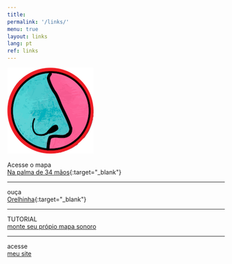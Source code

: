 ```yaml
---
title:
permalink: '/links/'
menu: true
layout: links
lang: pt
ref: links
---
```


<a href="../">
<img src="../favicon.png" style="border:0px;">
</a>
<br>

Acesse o mapa <br>
[Na palma de 34 mãos](../na-palma-de-34-maos){:target="_blank"}

---

ouça  <br>
[Orelhinha](../orelhinha){:target="_blank"}

---

TUTORIAL <br>
[monte seu própio mapa sonoro](../pt/sound-map)

---

acesse  <br>
[meu site](../)



